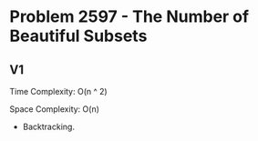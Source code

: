 # Problem 2597 - The Number of Beautiful Subsets

## V1

Time Complexity: O(n ^ 2)

Space Complexity: O(n)

- Backtracking.
